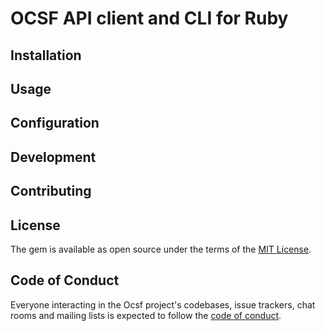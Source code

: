 # OCSF API client and CLI for Ruby

## Installation

## Usage

## Configuration

## Development

## Contributing

## License

The gem is available as open source under the terms of the [MIT License](https://opensource.org/licenses/MIT).

## Code of Conduct

Everyone interacting in the Ocsf project's codebases, issue trackers, chat rooms and mailing lists is expected to follow the [code of conduct](https://github.com/ocsf-ruby/ocsf/blob/main/CODE_OF_CONDUCT.md).
